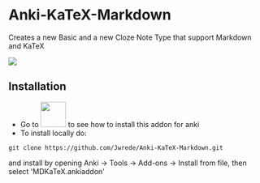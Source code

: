 # Anki-KaTeX-Markdown
Creates a new Basic and a new Cloze Note Type that support Markdown and KaTeX

![](https://github.com/Jwrede/Anki-KaTeX-Markdown/blob/main/example.gif)

## Installation
* Go to 
<a href="https://ankiweb.net/shared/info/1087328706"><img src="https://preview.redd.it/fka0b5cc48t41.png?auto=webp&s=c26da98dca2863e1d0dddbfd59b5bea6165f4bcb" width="50"></a>
to see how to install this addon for anki
* To install locally do:
```
git clone https://github.com/Jwrede/Anki-KaTeX-Markdown.git
```
and install by opening Anki → Tools → Add-ons → Install from file, then select 'MDKaTeX.ankiaddon'
